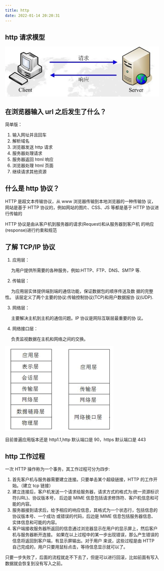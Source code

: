 ```yaml
---
title: http
date: 2022-01-14 20:20:31
---
```


## http 请求模型

<!-- ![http](/node/http1.png) -->
<img src='../../assets/node/http1.png'>

## 在浏览器输入 url 之后发生了什么？

简单版：

1. 输入网址并且回车
2. 解析域名
3. 浏览器发送 http 请求
4. 服务器处理请求
5. 服务器返回 html 响应
6. 浏览器处理 html 页面
7. 继续请求其他资源

## 什么是 http 协议？

HTTP 是超文本传输协议，从 www 浏览器传输到本地浏览器的一种传输协 议，网站是基于 HTTP 协议的，例如网站的图片、CSS、JS 等都是基于 HTTP 协议进行传输的

HTTP 协议是由从客户机到服务器的请求(Request)和从服务器到客户机 的响应(response)进行约束和规范

## 了解 TCP/IP 协议

1. 应用层：

&nbsp;&nbsp;&nbsp;&nbsp;&nbsp;为用户提供所需要的各种服务，例如:HTTP、FTP、DNS、SMTP 等.

2. 传输层：

&nbsp;&nbsp;&nbsp;&nbsp;&nbsp;为应用层实体提供端到端的通信功能，保证数据包的顺序传送及数 据的完整性。
该层定义了两个主要的协议:传输控制协议(TCP)和用户数据报协 议(UDP).

3. 网络层：

&nbsp;&nbsp;&nbsp;&nbsp;&nbsp;主要解决主机到主机的通信问题。IP 协议是网际互联层最重要的协 议。

4. 网络接口层：

&nbsp;&nbsp;&nbsp;&nbsp;&nbsp;负责监视数据在主机和网络之间的交换。

<!-- ![http2](/node/http2.png) -->
<img src='../../assets/node/http2.png'>

目前普遍应用版本还是 http1.1,http 默认端口是 90，https 默认端口是 443

## http 工作过程

一次 HTTP 操作称为一个事务，其工作过程可分为四步:

1. 首先客户机与服务器需要建立连接。只要单击某个超级链接，HTTP 的工作开始。（建立 tcp 链接）
2. 建立连接后，客户机发送一个请求给服务器，请求方式的格式为:统一资源标识符(URL)、协议版本号， 后边是 MIME 信息包括请求修饰符、客户机信息和可能的内容。
3. 服务器接到请求后，给予相应的响应信息，其格式为一个状态行，包括信息的协议版本号、一个成功 或错误的代码，后边是 MIME 信息包括服务器信息、实体信息和可能的内容。
4. 客户端接收服务器所返回的信息通过浏览器显示在用户的显示屏上，然后客户机与服务器断开连接。
   如果在以上过程中的某一步出现错误，那么产生错误的信息将返回到客户端，有显示屏输出。对于用户 来说，这些过程是由 HTTP 自己完成的，用户只要用鼠标点击，等待信息显示就可以了。

只要一步失败了，后面的流程就走不下去了，但是可以进行回滚，比如前面有写入数据就会恢复到没有写入之前。
